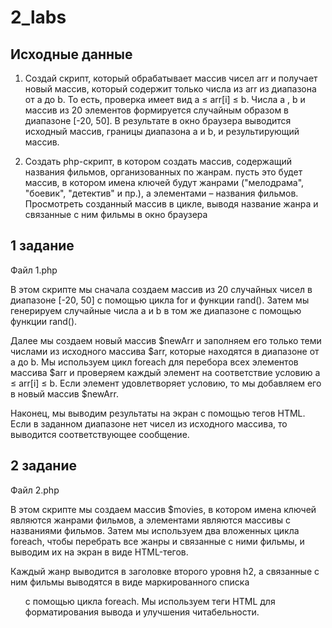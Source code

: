 # 2_labs

## Исходные данные

1. Создай скрипт, который обрабатывает массив чисел arr и получает новый массив, который содержит только числа из arr из диапазона от a до b. То есть, проверка имеет вид a ≤ arr[i] ≤ b.
Числа a , b и массив из 20 элементов формируется случайным образом в диапазоне [-20, 50]. В результате в окно браузера выводится исходный массив, границы диапазона a и b, и результирующий массив.

2. Cоздать php-скрипт, в котором создать массив, содержащий названия фильмов, организованных по жанрам. пусть это будет массив, в котором имена ключей будут жанрами ("мелодрама", "боевик", "детектив" и пр.), а элементами – названия фильмов. Просмотреть созданный массив в цикле, выводя название жанра и связанные с ним фильмы в окно браузера

## 1 задание

Файл 1.php

В этом скрипте мы сначала создаем массив из 20 случайных чисел в диапазоне [-20, 50] с помощью цикла for и функции rand(). Затем мы генерируем случайные числа a и b в том же диапазоне с помощью функции rand().

Далее мы создаем новый массив $newArr и заполняем его только теми числами из исходного массива $arr, которые находятся в диапазоне от a до b. Мы используем цикл foreach для перебора всех элементов массива $arr и проверяем каждый элемент на соответствие условию a ≤ arr[i] ≤ b. Если элемент удовлетворяет условию, то мы добавляем его в новый массив $newArr.

Наконец, мы выводим результаты на экран с помощью тегов HTML. Если в заданном диапазоне нет чисел из исходного массива, то выводится соответствующее сообщение.

## 2 задание

Файл 2.php

В этом скрипте мы создаем массив $movies, в котором имена ключей являются жанрами фильмов, а элементами являются массивы с названиями фильмов. Затем мы используем два вложенных цикла foreach, чтобы перебрать все жанры и связанные с ними фильмы, и выводим их на экран в виде HTML-тегов.

Каждый жанр выводится в заголовке второго уровня h2, а связанные с ним фильмы выводятся в виде маркированного списка <ul> с помощью цикла foreach. Мы используем теги HTML для форматирования вывода и улучшения читабельности.
